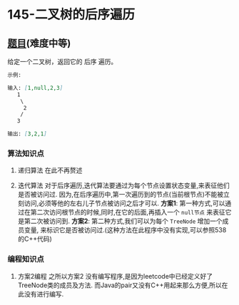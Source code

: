 # 145-二叉树的后序遍历

## [题目](https://leetcode-cn.com/problems/binary-tree-postorder-traversal/)(难度中等)

给定一个二叉树，返回它的 后序 遍历。

~~~markdown
示例:

输入: [1,null,2,3]  
   1
    \
     2
    /
   3 

输出: [3,2,1]
~~~

### 算法知识点
1. 递归算法
在此不再赘述

2. 迭代算法
对于后序遍历,迭代算法要通过为每个节点设置状态变量,来表征他们是否被访问过.
因为,在后序遍历中,第一次遍历到的节点(当前根节点)不能被立刻访问,必须等他的左右儿子节点被访问之后才可以.
**方案1**: 第一种方式,可以通过在第二次访问根节点的时候,同时,在它的后面,再插入一个 `null节点` 来表征它是第二次被访问到.
**方案2**: 第二种方式,我们可以为每个 `TreeNode` 增加一个成员变量, 来标识它是否被访问过.(这种方法在此程序中没有实现,可以参照538的C++代码)

### 编程知识点
1. 方案2编程
之所以方案2 没有编写程序,是因为leetcode中已经定义好了TreeNode类的成员及方法.
而Java的pair又没有C++用起来那么方便,所以在此没有进行编写.